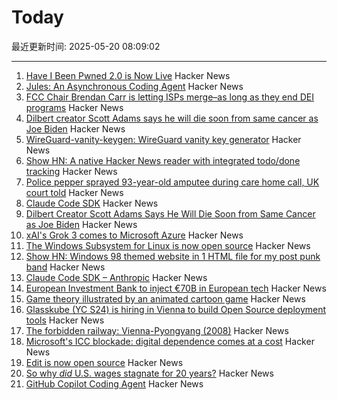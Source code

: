 # Today

最近更新时间: 2025-05-20 08:09:02

--- 
1. [Have I Been Pwned 2.0 is Now Live](https://www.troyhunt.com/have-i-been-pwned-2-0-is-now-live/) Hacker News
2. [Jules: An Asynchronous Coding Agent](https://jules.google/) Hacker News
3. [FCC Chair Brendan Carr is letting ISPs merge–as long as they end DEI programs](https://arstechnica.com/tech-policy/2025/05/fcc-chair-brendan-carr-is-letting-isps-merge-as-long-as-they-end-dei-programs/) Hacker News
4. [Dilbert creator Scott Adams says he will die soon from same cancer as Joe Biden](https://www.thewrap.com/dilbert-scott-adams-prostate-cancer-biden/) Hacker News
5. [WireGuard-vanity-keygen: WireGuard vanity key generator](https://github.com/axllent/wireguard-vanity-keygen) Hacker News
6. [Show HN: A native Hacker News reader with integrated todo/done tracking](https://github.com/haojiang99/hacker_news_reader) Hacker News
7. [Police pepper sprayed 93-year-old amputee during care home call, UK court told](https://www.rte.ie/news/uk/2025/0519/1513775-elderly-amputee-pepper-sprayed/) Hacker News
8. [Claude Code SDK](https://docs.anthropic.com/en/docs/claude-code/sdk) Hacker News
9. [Dilbert Creator Scott Adams Says He Will Die Soon from Same Cancer as Joe Biden](https://www.thewrap.com/dilbert-scott-adams-prostate-cancer-biden/) Hacker News
10. [xAI's Grok 3 comes to Microsoft Azure](https://techcrunch.com/2025/05/19/xais-grok-3-comes-to-microsoft-azure/) Hacker News
11. [The Windows Subsystem for Linux is now open source](https://blogs.windows.com/windowsdeveloper/2025/05/19/the-windows-subsystem-for-linux-is-now-open-source/) Hacker News
12. [Show HN: Windows 98 themed website in 1 HTML file for my post punk band](https://corp.band) Hacker News
13. [Claude Code SDK – Anthropic](https://docs.anthropic.com/en/docs/claude-code/sdk) Hacker News
14. [European Investment Bank to inject €70B in European tech](https://ioplus.nl/en/posts/european-investment-bank-to-inject-70-billion-in-european-tech) Hacker News
15. [Game theory illustrated by an animated cartoon game](https://ncase.me/trust/) Hacker News
16. [Glasskube (YC S24) is hiring in Vienna to build Open Source deployment tools](https://www.ycombinator.com/companies/glasskube/jobs/wjB77iZ-founding-engineer-go-typescript-kubernetes-docker) Hacker News
17. [The forbidden railway: Vienna-Pyongyang (2008)](http://vienna-pyongyang.blogspot.com/2008/04/how-everything-began.html) Hacker News
18. [Microsoft's ICC blockade: digital dependence comes at a cost](https://www.techzine.eu/news/privacy-compliance/131536/microsofts-icc-blockade-digital-dependence-comes-at-a-cost/) Hacker News
19. [Edit is now open source](https://devblogs.microsoft.com/commandline/edit-is-now-open-source/) Hacker News
20. [So why *did* U.S. wages stagnate for 20 years?](https://www.noahpinion.blog/p/so-why-did-us-wages-stagnate-for) Hacker News
21. [GitHub Copilot Coding Agent](https://github.blog/changelog/2025-05-19-github-copilot-coding-agent-in-public-preview/) Hacker News
